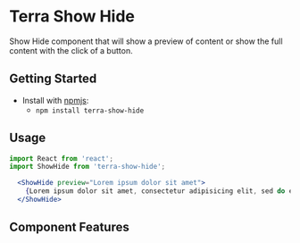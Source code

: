# Terra Show Hide

Show Hide component that will show a preview of content or show the full content with the click of a button.

## Getting Started

- Install with [npmjs](https://www.npmjs.com):
  - `npm install terra-show-hide`

## Usage

```jsx
import React from 'react';
import ShowHide from 'terra-show-hide';

  <ShowHide preview="Lorem ipsum dolor sit amet">
    {Lorem ipsum dolor sit amet, consectetur adipisicing elit, sed do eiusmod tempor incididunt ut labore et dolore magna aliqua.}
  </ShowHide>
```

## Component Features

<!-- Uncomment supported features.
 * [Cross-Browser Support](https://github.com/cerner/terra-core/wiki/Component-Features#cross-browser-support)
 * [Responsive Support](https://github.com/cerner/terra-core/wiki/Component-Features#responsive-support)
 * [Mobile Support](https://github.com/cerner/terra-core/wiki/Component-Features#mobile-support)
 * [Internationalization Support](https://github.com/cerner/terra-core/wiki/Component-Features#internationalization-i18n-support)
 * [Localization Support](https://github.com/cerner/terra-core/wiki/Component-Features#localization-support)
 * [LTR/RTL Support](https://github.com/cerner/terra-core/wiki/Component-Features#ltr--rtl-support)
 -->
